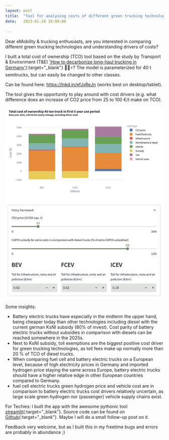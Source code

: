 ```yaml
---
layout: post
title:  "Tool for analysing costs of different green trucking technologies"
date:   2023-01-28 10:00:00

---
```



Dear eMobility & trucking enthusiasts, are you interested in comparing different green trucking technologies and understanding drivers of costs? 
  
I built a total cost of ownership (TCO) tool based on the study by Transport & Environment (T&E) ['How to decarbonize long-haul trucking in Germany'](https://www.transportenvironment.org/wp-content/uploads/2021/07/2021_04_TE_how_to_decarbonise_long_haul_trucking_in_Germany_final.pdf){:target="_blank"}  🚚🔋⚡? The model is parameterized for 40 t semitrucks, but can easily be changed to other classes.
  
Can be found here: https://lnkd.in/efJxReJn (works best on desktop/tablet). 

The tool gives the opportunity to play around with cost drivers (e.g. what difference does an increase of CO2 price from 25 to 100 €/t make on TCO).

![screenshot of tco webtool](/assets/img/content/green-trucking/screenshot-tco-tool.png)

Some insights: 
  
- Battery electric trucks have especially in the midterm the upper hand, being cheaper today than other technologies including diesel with the current german KsNI subsidy (80% of invest). Cost parity of battery electric trucks without subsidies in comparison with diesels can be reached somewhere in the 2025s. 
- Next to KsNI subsidy, toll exemptions are the biggest positive cost driver for green trucking technologies, as toll fees make up normally more than 20 % of TCO of diesel trucks. 
- When comparing fuel cell and battery electric trucks on a European level, because of high electricity prices in Germany and imported hydrogen price staying the same across Europe, battery electric trucks should have a higher relative edge in other European countries compared to Germany. 
- fuel cell electric trucks green hydrogen price and vehicle cost are in comparison to battery electric trucks cost drivers relatively uncertain, as large scale green hydrogen nor (passenger) vehicle supply chains exist.

For Techies: I built the app with the awesome pythonic tool [streamlit](htttps://streamlit.io){:target="_blank"}. Source code can be found on [Github](https://lnkd.in/eYMYUVX2){:target="_blank"}.
Maybe I will do a small follow-up post on it.
  
Feedback very welcome, but as I built this in my freetime bugs and errors are probably in abundance ;)
